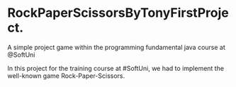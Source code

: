 # RockPaperScissorsByTonyFirstProject.
A simple project game within the programming fundamental java course at @SoftUni

In this project for the training course at #SoftUni, we had to implement the well-known game Rock-Paper-Scissors.
